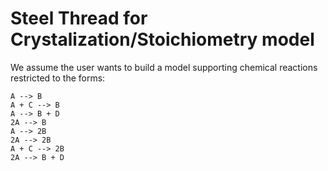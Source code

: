 # Steel Thread for Crystalization/Stoichiometry model

We assume the user wants to build a model supporting chemical reactions restricted to the forms:

```
A --> B
A + C --> B
A --> B + D
2A --> B
A --> 2B
2A --> 2B
A + C --> 2B
2A --> B + D
```